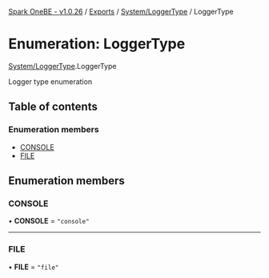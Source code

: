 [Spark OneBE - v1.0.26](../README.md) / [Exports](../modules.md) / [System/LoggerType](../modules/System_LoggerType.md) / LoggerType

# Enumeration: LoggerType

[System/LoggerType](../modules/System_LoggerType.md).LoggerType

Logger type enumeration

## Table of contents

### Enumeration members

- [CONSOLE](System_LoggerType.LoggerType.md#console)
- [FILE](System_LoggerType.LoggerType.md#file)

## Enumeration members

### CONSOLE

• **CONSOLE** = `"console"`

___

### FILE

• **FILE** = `"file"`
